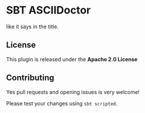 SBT ASCIIDoctor
===============

like it says in the title.

License
-------

This plugin is released under the **Apache 2.0 License**

Contributing
------------

Yes pull requests and opening issues is very welcome!

Please test your changes using `sbt scripted`.
